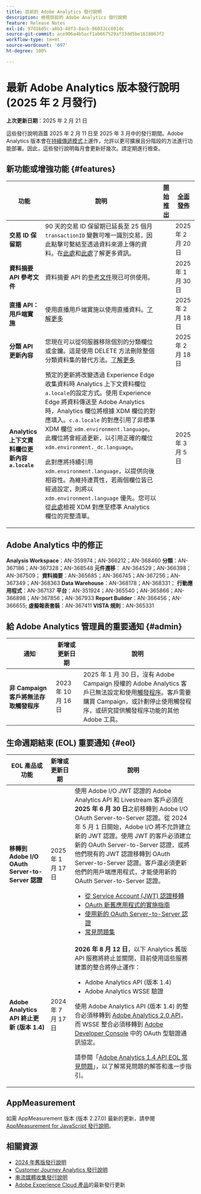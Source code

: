 ```yaml
---
title: 目前的 Adobe Analytics 發行說明
description: 檢視目前的 Adobe Analytics 發行說明
feature: Release Notes
exl-id: 97d16d5c-a8b3-48f3-8acb-96033cc691dc
source-git-commit: ace906a4b5acf1ab667529af33dd5be1618863f2
workflow-type: tm+mt
source-wordcount: '697'
ht-degree: 100%

---
```


# 最新 Adobe Analytics 版本發行說明 (2025 年 2 月發行)

**上次更新日期**：2025 年 2 月 21 日

這些發行說明涵蓋 2025 年 2 月 11 日至 2025 年 3 月中的發行期間。Adobe Analytics 版本會在[持續傳遞模式](releases.md)上運作，允許以更可擴展且分階段的方法進行功能部署。因此，這些發行說明每月會更新好幾次。請定期進行檢查。

## 新功能或增強功能 {#features}

| 功能 | 說明 | [開始推出](releases.md) | [全面發佈](releases.md) |
| ----------- | ---------- | ------- | ---- |
| **交易 ID 保留期** | 90 天的交易 ID 保留期已延長至 25 個月`transactionID` 變數可唯一識別交易，因此點擊可繫結至透過資料來源上傳的資料。在[此處](https://experienceleague.adobe.com/zh-hant/docs/analytics/implementation/vars/page-vars/transactionid)和[此處](https://experienceleague.adobe.com/zh-hant/docs/analytics/import/data-sources/transactionid)了解更多資訊。 |  | 2025 年 2 月 20 日 |
| **資料摘要 API 參考文件** | 資料摘要 API 的[參考文件](https://adobedocs.github.io/analytics-2.0-apis/?urls.primaryName=Data%20Feeds%20APIs)現已可供使用。 |  | 2025 年 1 月 30 日 |
| **直播 API：用戶端實施** | 使用直播用戶端實施以使用直播資料。[了解更多](https://developer.adobe.com/analytics-apis/docs/2.0/guides/endpoints/livestream/clientcode/) |  | 2025 年 2 月 18 日 |
| **分類 API 更新內容** | 您現在可以從伺服器移除個別的分類欄位或金鑰。這是使用 DELETE 方法刪除整個分類資料集的替代方法。[了解更多](https://developer.adobe.com/analytics-apis/docs/2.0/guides/endpoints/classifications/remove-values/) |  | 2025 年 2 月 18 日 |
| **Analytics 上下文資料欄位更新內容`a.locale`** | 預定的更新將改變透過 Experience Edge 收集資料時 Analytics 上下文資料欄位`a.locale`的設定方式。使用 Experience Edge 將資料傳送至 Adobe Analytics 時，Analytics 欄位將根據 XDM 欄位的對應填入。`c.a.locale` 的對應引用了非標準 XDM 欄位 `xdm.environment.language`。此欄位將會經過更新，以引用正確的欄位 `xdm.environment._dc.language`。<p>此對應將持續引用 `xdm.environment.language`，以提供向後相容性。為維持連貫性，若兩個欄位皆已經過設定，則將以 `xdm.environment.language` 優先。您可以從[此處](https://experienceleague.adobe.com/zh-hant/docs/analytics/implementation/aep-edge/xdm-var-mapping)檢視 XDM 對應至標準 Analytics 欄位的完整清單。 | | 2025 年 3 月 5 日 |


## Adobe Analytics 中的修正

**Analysis Workspace**：AN-359974；AN-366212；AN-368460
**分類**：AN-367186；AN-367328；AN-368548
**元件遷移**： AN-364529；AN-366398；AN-367509；
**資料摘要**：AN-365685；AN-366745；AN-367256；AN-367349；AN-368363
**Data Warehouse**：AN-368178；AN-368331；
**行動應用程式**：AN-367137
**平台**：AN-351924；AN-365540；AN-365866；AN-366898；AN-367856；AN-367933
**Report Builder**：AN-366456；AN-366655;
**虛擬報表套裝**：AN-367411
**VISTA 規則**：AN-365331

## 給 Adobe Analytics 管理員的重要通知 {#admin}

| 通知 | 新增或更新日期 | 說明 |
| ----------- | ---------- | ---------- |
| **非 Campaign 客戶將無法存取觸發程序** | 2023 年 10 月 16 日 | 2025 年 1 月 30 日，沒有 Adobe Campaign 授權的 Adobe Analytics 客戶已無法設定和使用[觸發程序](https://experienceleague.adobe.com/zh-hant/docs/core-services/interface/services/triggers)。客戶需要購買 Campaign，或計劃停止使用觸發程序，或研究提供觸發程序功能的其他 Adobe 工具。 |

## 生命週期結束 (EOL) 重要通知 {#eol}

| EOL 產品或功能 | 新增或更新日期 | 說明 |
| --- | --- | --- |
| **移轉到 Adobe I/O OAuth Server-to-Server 認證** | 2025 年 1 月 17 日 | 使用 Adobe I/O JWT 認證的 Adobe Analytics API 和 Livestream 客戶必須在 **2025 年 6 月 30 日**&#x200B;之前移轉到 Adobe I/O OAuth Server-to-Server 認證。從 2024 年 5 月 1 日開始，Adobe I/O 將不允許建立新的 JWT 認證。使用 JWT 的客戶必須建立新的 OAuth Server-to-Server 認證，或將他們現有的 JWT 認證移轉到 OAuth Server-to-Server 認證。客戶還必須更新他們的用戶端應用程式，才能使用新的 OAuth Server-to-Server 認證。 <ul><li>[從 Service Account (JWT) 認證移轉](https://developer.adobe.com/developer-console/docs/guides/authentication/ServerToServerAuthentication/migration/)</li><li>[OAuth 新舊應用程式的實施指南](https://developer.adobe.com/developer-console/docs/guides/authentication/ServerToServerAuthentication/implementation/)<li>[使用新的 OAuth Server-to-Server 認證](https://developer.adobe.com/developer-console/docs/guides/authentication/ServerToServerAuthentication/implementation/)</li><li>[常見問題集](https://developer.adobe.com/developer-console/docs/guides/authentication/ServerToServerAuthentication/faqs/)</li></ul> |
| **Adobe Analytics API 終止更新 (版本 1.4)** | 2024 年 7 月 17 日 | **2026 年 8 月 12 日**，以下 Analytics 舊版 API 服務將終止並關閉，目前使用這些服務建置的整合將停止運作：<ul><li>Adobe Analytics API (版本 1.4)</li><li>Adobe Analytics WSSE 驗證</li></ul><p>使用 Adobe Analytics API (版本 1.4) 的整合必須移轉到 [Adobe Analytics 2.0 API](https://developer.adobe.com/analytics-apis/docs/2.0/)，而 WSSE 整合必須移轉到 [Adobe Developer Console](https://developer.adobe.com/console) 中的 OAuth 型驗證通訊協定。</p><p>請參閱「[Adobe Analytics 1.4 API EOL 常見問題](/help/admin/c-admin-api/c-admin-14-api-eol.md)」，以了解常見問題的解答和進一步指引。</p> |


## AppMeasurement

如需 AppMeasurement 版本 (版本 2.27.0) 最新的更新，請參閱 [AppMeasurement for JavaScript 發行說明](https://experienceleague.adobe.com/docs/analytics/implementation/appmeasurement-updates.html?lang=zh-hant)。


## 相關資源

* [2024 年舊版發行說明](/help/release-notes/2024.md)
* [Customer Journey Analytics 發行說明](https://experienceleague.adobe.com/docs/analytics-platform/using/releases/latest.html?lang=zh-hant)
* [串流媒體收集發行說明](https://experienceleague.adobe.com/docs/media-analytics/using/additional-resources/release-notes.html?lang=zh-hant)
* [Adobe Experience Cloud 產品](https://business.adobe.com/products/adobe-experience-cloud-products.html)的最新發行更新

